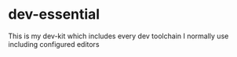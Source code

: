 # dev-essential
This is my dev-kit which includes every dev toolchain I normally use including configured editors
